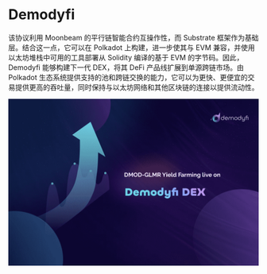 # Demodyfi

该协议利用 Moonbeam 的平行链智能合约互操作性，而 Substrate 框架作为基础层。结合这一点，它可以在 Polkadot 上构建，进一步使其与 EVM 兼容，并使用以太坊堆栈中可用的工具部署从 Solidity 编译的基于 EVM 的字节码。因此，Demodyfi 能够构建下一代 DEX，将其 DeFi 产品线扩展到单源跨链市场。由 Polkadot 生态系统提供支持的池和跨链交换的能力，它可以为更快、更便宜的交易提供更高的吞吐量，同时保持与以太坊网络和其他区块链的连接以提供流动性。

![demodyfi-dapp-defi-bsc-image2_7202259bd2a7f537766d4d38a864ba5b](demodyfi-dapp-defi-bsc-image2_7202259bd2a7f537766d4d38a864ba5b.png)

